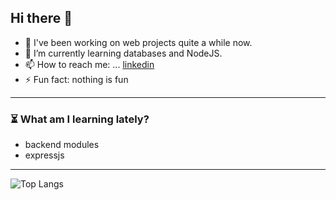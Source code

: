 ## Hi there 👋
- 🐧 I've been working on web projects quite a while now.
- 🌱 I’m currently learning databases and NodeJS.
- 📫 How to reach me: ... [linkedin](https://www.linkedin.com/in/lynee/)
- ⚡ Fun fact: nothing is fun
<!--
**lyn-eva/lyn-eva** is a ✨ _special_ ✨ repository because its `README.md` (this file) appears on your GitHub profile.

Here are some ideas to get you started:
- 🔭 I’m currently working on side projects.
- 👯 I’m looking to collaborate on ...
- 💬 Ask me about ...
- 😄 Pronouns: ...
-->


---
### ⏳ What am I learning lately?
- backend modules
- expressjs

---
![Top Langs](https://github-readme-stats.vercel.app/api/top-langs/?username=lyn-eva&layout=compact&theme=dark)
<!-- ### ⚙️ Languages and Tools: -->

<!-- <p align="left" dir="auto"> 
    <a href="https://developer.mozilla.org/en-US/docs/Web/JavaScript" target="_blank"> <img src="https://camo.githubusercontent.com/da839b79b282a7658a172f07e13496fb18bcf9fa624d061def0e80f47a68ff1d/68747470733a2f2f696d672e69636f6e73382e636f6d2f636f6c6f722f34382f3030303030302f6a6176617363726970742e706e67" data-canonical-src="https://img.icons8.com/color/48/000000/javascript.png" style="max-width: 100%;"> </a> 
   <a href="https://reactjs.org/" target="_blank"> <img src="https://camo.githubusercontent.com/38b72f440cbf774558b9399b27bf659066e94b1eddc4510a9607ced1f028f6d0/68747470733a2f2f696d672e69636f6e73382e636f6d2f636f6c6f722f34382f3030303030302f72656163742d6e61746976652e706e67" data-canonical-src="https://img.icons8.com/color/48/000000/react-native.png" style="max-width: 100%;"> </a>
  <a href="https://www.python.org" target="_blank"> <img src="https://camo.githubusercontent.com/24303cd2424a9a9c092cb6f3108ae66c45d827c3bb8cac57c93c1831c058e43f/68747470733a2f2f696d672e69636f6e73382e636f6d2f636f6c6f722f34382f3030303030302f707974686f6e2e706e67" data-canonical-src="https://img.icons8.com/color/48/000000/python.png" style="max-width: 100%;"> </a> 
    <a href="https://www.firebase.google.com" target="_blank"> <img src="https://img.icons8.com/color/344/firebase.png" data-canonical-src="https://img.icons8.com/color/48/000000/python.png" style="width: 3rem;"> </a> 
    <a href="https://tailwindcss.com/" target="_blank"> <img src="https://upload.wikimedia.org/wikipedia/commons/thumb/d/d5/Tailwind_CSS_Logo.svg/50px-Tailwind_CSS_Logo.svg.png" data-canonical-src="https://img.icons8.com/color/48/000000/git.png" style="max-width: 100%;"> </a>  -->
<!--     <a href="https://git-scm.com/" target="_blank"> <img src="https://camo.githubusercontent.com/bc60041f5ea7b022c6419b73a15aaac12a2ede682867ec0d3e3c9ec374dce54b/68747470733a2f2f696d672e69636f6e73382e636f6d2f636f6c6f722f34382f3030303030302f6769742e706e67" data-canonical-src="https://img.icons8.com/color/48/000000/git.png" style="max-width: 100%;"> </a>  -->
